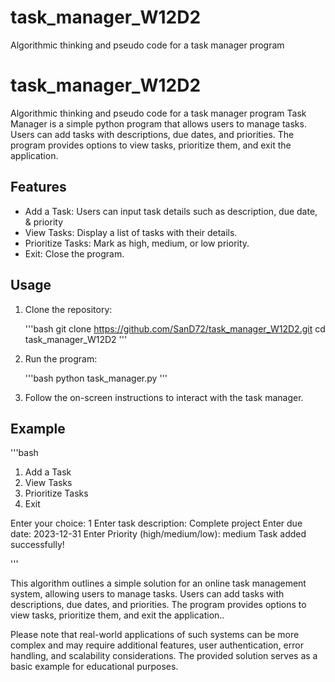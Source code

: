 # task_manager_W12D2
Algorithmic thinking and pseudo code for a task manager program

# task_manager_W12D2
Algorithmic thinking and pseudo code for a task manager program
Task Manager is a simple python program that allows users to manage tasks.
Users can add tasks with descriptions, due dates, and priorities.
The program provides options to view tasks, prioritize them, and exit the application.

## Features

- Add a Task: Users can input task details such as description, due date, & priority
- View Tasks: Display a list of tasks with their details.
- Prioritize Tasks: Mark as high, medium, or low priority.
- Exit: Close the program.

## Usage

1. Clone the repository:

    '''bash
    git clone https://github.com/SanD72/task_manager_W12D2.git
    cd task_manager_W12D2
    '''

2. Run the program:

   '''bash
   python task_manager.py
   '''

3. Follow the on-screen instructions to interact with the task manager.

## Example

'''bash
1. Add a Task
2. View Tasks
3. Prioritize Tasks
4. Exit

Enter your choice: 1
Enter task description: Complete project
Enter due date: 2023-12-31
Enter Priority (high/medium/low): medium
Task added successfully!

'''

This algorithm outlines a simple solution for an online task management system, allowing users to manage tasks.
Users can add tasks with descriptions, due dates, and priorities.
The program provides options to view tasks, prioritize them, and exit the application..

Please note that real-world applications of such systems can be more complex and may require additional features, user authentication, error handling, and scalability considerations. The provided solution serves as a basic example for educational purposes.




